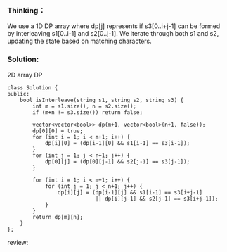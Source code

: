 ### Thinking：

We use a 1D DP array where dp[j] represents if s3[0..i+j-1] can be formed by interleaving s1[0..i-1] and s2[0..j-1]. We iterate through both s1 and s2, updating the state based on matching characters.

### Solution:

2D array DP
```
class Solution {
public:
	bool isInterleave(string s1, string s2, string s3) {
		int m = s1.size(), n = s2.size();
		if (m+n != s3.size()) return false;

		vector<vector<bool>> dp(m+1, vector<bool>(n+1, false));
		dp[0][0] = true;
		for (int i = 1; i < m+1; i++) {
			dp[i][0] = (dp[i-1][0] && s1[i-1] == s3[i-1]);
		}
		for (int j = 1; j < n+1; j++) {
			dp[0][j] = (dp[0][j-1] && s2[j-1] == s3[j-1]);
		}

		for (int i = 1; i < m+1; i++) {
			for (int j = 1; j < n+1; j++) {
				dp[i][j] = (dp[i-1][j] && s1[i-1] == s3[i+j-1] 
							|| dp[i][j-1] && s2[j-1] == s3[i+j-1]);
			}
		}
		return dp[m][n];
	}
};
```

review: